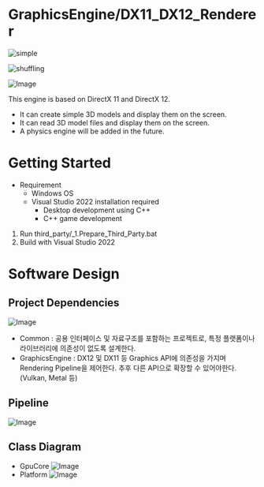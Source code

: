 # GraphicsEngine/DX11_DX12_Renderer
![simple](https://github.com/user-attachments/assets/9abc30d8-e34b-430e-8248-8abaa200aa52)

![shuffling](https://github.com/user-attachments/assets/4051dfe9-0e68-4afe-823f-cdbf2df5da52)

![Image](https://github.com/user-attachments/assets/2eaed775-20d3-462f-af89-da286abf11c0)

This engine is based on DirectX 11 and DirectX 12.
- It can create simple 3D models and display them on the screen.
- It can read 3D model files and display them on the screen.
- A physics engine will be added in the future.

# Getting Started
- Requirement
	- Windows OS
	- Visual Studio 2022 installation required
		- Desktop development using C++
		- C++ game development

1. Run third_party/_1.Prepare_Third_Party.bat
2. Build with Visual Studio 2022

# Software Design
## Project Dependencies
![Image](https://github.com/user-attachments/assets/6b556983-145e-43c1-aa5d-41b1ffc43e71)
- Common : 공용 인터페이스 및 자료구조를 포함하는 프로젝트로, 특정 플랫폼이나 라이브러리에 의존성이 없도록 설계한다.
- GraphicsEngine : DX12 및 DX11 등 Graphics API에 의존성을 가지며 Rendering Pipeline을 제어한다. 추후 다른 API으로 확장할 수 있어야한다.(Vulkan, Metal 등)
## Pipeline
![Image](https://github.com/user-attachments/assets/c0b7338a-2b8f-4c0b-a273-13c5f907c703)
## Class Diagram
- GpuCore
![Image](https://github.com/user-attachments/assets/b83c87f0-8253-4a6e-88c3-70b61f90f16b)
- Platform
![Image](https://github.com/user-attachments/assets/3759e3d0-1411-4d2b-a505-b82576f75610)


